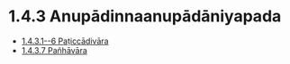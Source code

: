 

# 1.4.3 Anupādinnaanupādāniyapada

* [1.4.3.1--6 Paṭiccādivāra](1.4.3/1.4.3.1--6.md)
* [1.4.3.7 Pañhāvāra](1.4.3/1.4.3.7.md)



